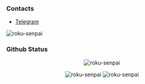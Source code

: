 ### Contacts
-  [Telegram](https://telegram.me/rokusenpai)

<p align="left"> <img src="https://komarev.com/ghpvc/?username=roku-senpai&label=Profile%20Viewed&color=red" alt="roku-senpai" /> </p>


### Github Status
<p align="center">
<img src="https://github-readme-stats.vercel.app/api/top-langs?username=roku-senpai&show_icons=true&locale=en&layout=compact&theme=light" alt="roku-senpai" />
</p>
<p align="center">
<img  src="https://github-readme-streak-stats.herokuapp.com/?user=roku-senpai&theme=light" alt="roku-senpai" /> 
<img src="https://github-readme-stats.vercel.app/api?username=roku-senpai&show_icons=true&locale=en&theme=light"  alt="roku-senpai" />
</p>
